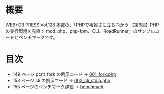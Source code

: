 # 概要

WEB+DB PRESS Vol.128 掲載の、「PHPで複雑さに立ち向かう 【第6回】PHPの実行環境を見直す mod_php、php-fpm、CLI、RoadRunner」のサンプルコードとベンチマークです。

# 目次
- 149 ページ pcnt_fork の例示コード → [001_fork.php](./001_fork.php)
- 153 ページ cli の例示コード → [002_cli_stdio.php](./002_cli_stdio.php)
- 155 ページのベンチマーク詳細 → [benchmark](./benchmark)
